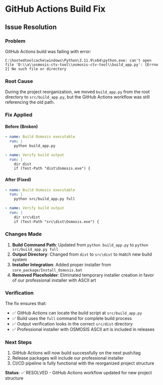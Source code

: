 # GitHub Actions Build Fix

## Issue Resolution

### Problem
GitHub Actions build was failing with error:
```
C:\hostedtoolcache\windows\Python\3.11.9\x64\python.exe: can't open file 'D:\\a\\osmosis-ctv-tool\\osmosis-ctv-tool\\build_app.py': [Errno 2] No such file or directory
```

### Root Cause
During the project reorganization, we moved `build_app.py` from the root directory to `src/build_app.py`, but the GitHub Actions workflow was still referencing the old path.

### Fix Applied

#### Before (Broken)
```yaml
- name: Build Osmosis executable
  run: |
    python build_app.py
    
- name: Verify build output
  run: |
    dir dist
    if (Test-Path "dist\Osmosis.exe") {
```

#### After (Fixed)
```yaml
- name: Build Osmosis executable
  run: |
    python src/build_app.py full
    
- name: Verify build output
  run: |
    dir src\dist
    if (Test-Path "src\dist\Osmosis.exe") {
```

### Changes Made

1. **Build Command Path**: Updated from `python build_app.py` to `python src/build_app.py full`
2. **Output Directory**: Changed from `dist` to `src\dist` to match new build system
3. **Installer Integration**: Added proper installer from `core_package/Install_Osmosis.bat`
4. **Removed Placeholder**: Eliminated temporary installer creation in favor of our professional installer with ASCII art

### Verification

The fix ensures that:
- ✅ GitHub Actions can locate the build script at `src/build_app.py`
- ✅ Build uses the `full` command for complete build process
- ✅ Output verification looks in the correct `src/dist` directory
- ✅ Professional installer with OSMOSIS ASCII art is included in releases

### Next Steps

1. GitHub Actions will now build successfully on the next push/tag
2. Release packages will include our professional installer
3. CI/CD pipeline is fully functional with the reorganized project structure

**Status**: ✅ RESOLVED - GitHub Actions workflow updated for new project structure
